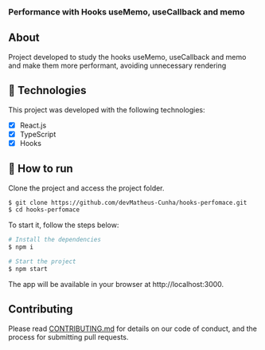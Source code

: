 <h3 align="left">
 Performance with Hooks useMemo, useCallback and memo
</h3>

## About

Project developed to study the hooks useMemo, useCallback and memo and make them more performant, avoiding unnecessary rendering  

## 🧪 Technologies

This project was developed with the following technologies:

- [x] React.js
- [x] TypeScript
- [x] Hooks

## 🚀 How to run

Clone the project and access the project folder.

```bash
$ git clone https://github.com/devMatheus-Cunha/hooks-perfomace.git
$ cd hooks-perfomace
```

To start it, follow the steps below:
```bash
# Install the dependencies
$ npm i

# Start the project
$ npm start

```
The app will be available in your browser at http://localhost:3000.

## Contributing

Please read [CONTRIBUTING.md](CONTRIBUTING.md) for details on our code of conduct, and the process for submitting pull requests.
